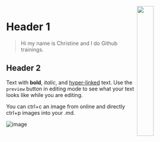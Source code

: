 <img align=right src="https://github.com/NSAWTraining/GithubProjectManagement/blob/main/sandbox/DRAFT_NSAWlogo_v2.png" width=30% height=30%>


# Header 1

> Hi my name is Christine and I do Github trainings.

## Header 2

Text with **bold**, _italic_, and [hyper-linked](https://github.com/ChristineStawitz-NOAA) text. Use the `preview` button in editing mode to see what your text looks like while you are editing. 

You can ctrl+c an image from online and directly ctrl+p images into your .md. 

![image](https://user-images.githubusercontent.com/47904621/236338422-64e377ac-23ff-474b-ab79-5a70c858e024.png)

